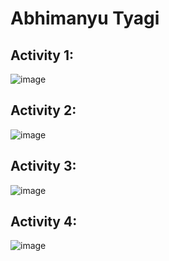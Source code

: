 # Abhimanyu Tyagi

## Activity 1:

![image](https://github.com/tyagiab3/ECE444-F2023-Assignment1/assets/100087373/fe9f1fae-8ad8-4c0c-8b9b-cbe50124b3bc)

## Activity 2:

![image](https://github.com/tyagiab3/ECE444-F2023-Assignment1/assets/100087373/a3337085-32ae-4c86-a9be-967bf8258641)

## Activity 3:

![image](https://github.com/tyagiab3/ECE444-F2023-Assignment1/assets/100087373/74a1857a-ed75-4aa3-997e-c4b9b44e5e6d)

## Activity 4:

![image](https://github.com/tyagiab3/ECE444-F2023-Assignment1/assets/100087373/77cdce54-4b37-456b-b8ee-0fc0bc2d4ffa)

